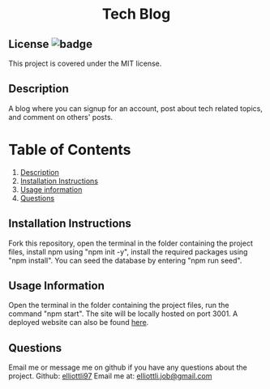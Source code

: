 
<h1 align="center">Tech Blog</h1>

## License ![badge](https://badgen.net/badge/License/MIT/blue)
This project is covered under the MIT license. 

<a name="Description"></a>
## Description
A blog where you can signup for an account, post about tech related topics, and comment on others' posts.

# Table of Contents
1. [Description](#Description)
2. [Installation Instructions](#Installation-Instructions)
3. [Usage information](#Usage-Information)
4. [Questions](#Questions)
    
    

<a name="Installation-Instructions"></a>   
## Installation Instructions
Fork this repository, open the terminal in the folder containing the project files, install npm using "npm init -y", install the required packages using "npm install". You can seed the database by entering "npm run seed".

<a name="Usage-Information"></a>   
## Usage Information
Open the terminal in the folder containing the project files, run the command "npm start". The site will be locally hosted on port 3001. A deployed website can also be found [here](https://techblogexpressproject.herokuapp.com/).


<a name="Questions"></a>
## Questions
Email me or message me on github if you have any questions about the project. 
Github: [elliottli97](https://github.com/elliottli97)
Email me at: elliottli.job@gmail.com
